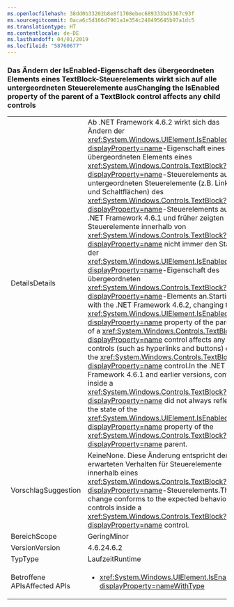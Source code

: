 ```yaml
---
ms.openlocfilehash: 38dd0b33202b8e8f1708ebec689333bd5367c93f
ms.sourcegitcommit: 0aca6c5d166d7961a1e354c248495645b97a1dc5
ms.translationtype: HT
ms.contentlocale: de-DE
ms.lasthandoff: 04/01/2019
ms.locfileid: "58760677"
---
```

### <a name="changing-the-isenabled-property-of-the-parent-of-a-textblock-control-affects-any-child-controls"></a><span data-ttu-id="6e332-101">Das Ändern der IsEnabled-Eigenschaft des übergeordneten Elements eines TextBlock-Steuerelements wirkt sich auf alle untergeordneten Steuerelemente aus</span><span class="sxs-lookup"><span data-stu-id="6e332-101">Changing the IsEnabled property of the parent of a TextBlock control affects any child controls</span></span>

|   |   |
|---|---|
|<span data-ttu-id="6e332-102">Details</span><span class="sxs-lookup"><span data-stu-id="6e332-102">Details</span></span>|<span data-ttu-id="6e332-103">Ab .NET Framework 4.6.2 wirkt sich das Ändern der <xref:System.Windows.UIElement.IsEnabled?displayProperty=name>-Eigenschaft eines übergeordneten Elements eines <xref:System.Windows.Controls.TextBlock?displayProperty=name>-Steuerelements auf alle untergeordneten Steuerelemente (z.B. Links und Schaltflächen) des <xref:System.Windows.Controls.TextBlock?displayProperty=name>-Steuerelements aus. In .NET Framework 4.6.1 und früher zeigten Steuerelemente innerhalb von <xref:System.Windows.Controls.TextBlock?displayProperty=name> nicht immer den Status der <xref:System.Windows.UIElement.IsEnabled?displayProperty=name>-Eigenschaft des übergeordneten <xref:System.Windows.Controls.TextBlock?displayProperty=name>-Elements an.</span><span class="sxs-lookup"><span data-stu-id="6e332-103">Starting with the .NET Framework 4.6.2, changing the <xref:System.Windows.UIElement.IsEnabled?displayProperty=name> property of the parent of a <xref:System.Windows.Controls.TextBlock?displayProperty=name> control affects any child controls (such as hyperlinks and buttons) of the <xref:System.Windows.Controls.TextBlock?displayProperty=name> control.In the .NET Framework 4.6.1 and earlier versions, controls inside a <xref:System.Windows.Controls.TextBlock?displayProperty=name> did not always reflect the state of the <xref:System.Windows.UIElement.IsEnabled?displayProperty=name> property of the <xref:System.Windows.Controls.TextBlock?displayProperty=name> parent.</span></span>|
|<span data-ttu-id="6e332-104">Vorschlag</span><span class="sxs-lookup"><span data-stu-id="6e332-104">Suggestion</span></span>|<span data-ttu-id="6e332-105">Keine</span><span class="sxs-lookup"><span data-stu-id="6e332-105">None.</span></span> <span data-ttu-id="6e332-106">Diese Änderung entspricht dem erwarteten Verhalten für Steuerelemente innerhalb eines <xref:System.Windows.Controls.TextBlock?displayProperty=name>-Steuerelements.</span><span class="sxs-lookup"><span data-stu-id="6e332-106">This change conforms to the expected behavior for controls inside a <xref:System.Windows.Controls.TextBlock?displayProperty=name> control.</span></span>|
|<span data-ttu-id="6e332-107">Bereich</span><span class="sxs-lookup"><span data-stu-id="6e332-107">Scope</span></span>|<span data-ttu-id="6e332-108">Gering</span><span class="sxs-lookup"><span data-stu-id="6e332-108">Minor</span></span>|
|<span data-ttu-id="6e332-109">Version</span><span class="sxs-lookup"><span data-stu-id="6e332-109">Version</span></span>|<span data-ttu-id="6e332-110">4.6.2</span><span class="sxs-lookup"><span data-stu-id="6e332-110">4.6.2</span></span>|
|<span data-ttu-id="6e332-111">Typ</span><span class="sxs-lookup"><span data-stu-id="6e332-111">Type</span></span>|<span data-ttu-id="6e332-112">Laufzeit</span><span class="sxs-lookup"><span data-stu-id="6e332-112">Runtime</span></span>|
|<span data-ttu-id="6e332-113">Betroffene APIs</span><span class="sxs-lookup"><span data-stu-id="6e332-113">Affected APIs</span></span>|<ul><li><xref:System.Windows.UIElement.IsEnabled?displayProperty=nameWithType></li></ul>|

